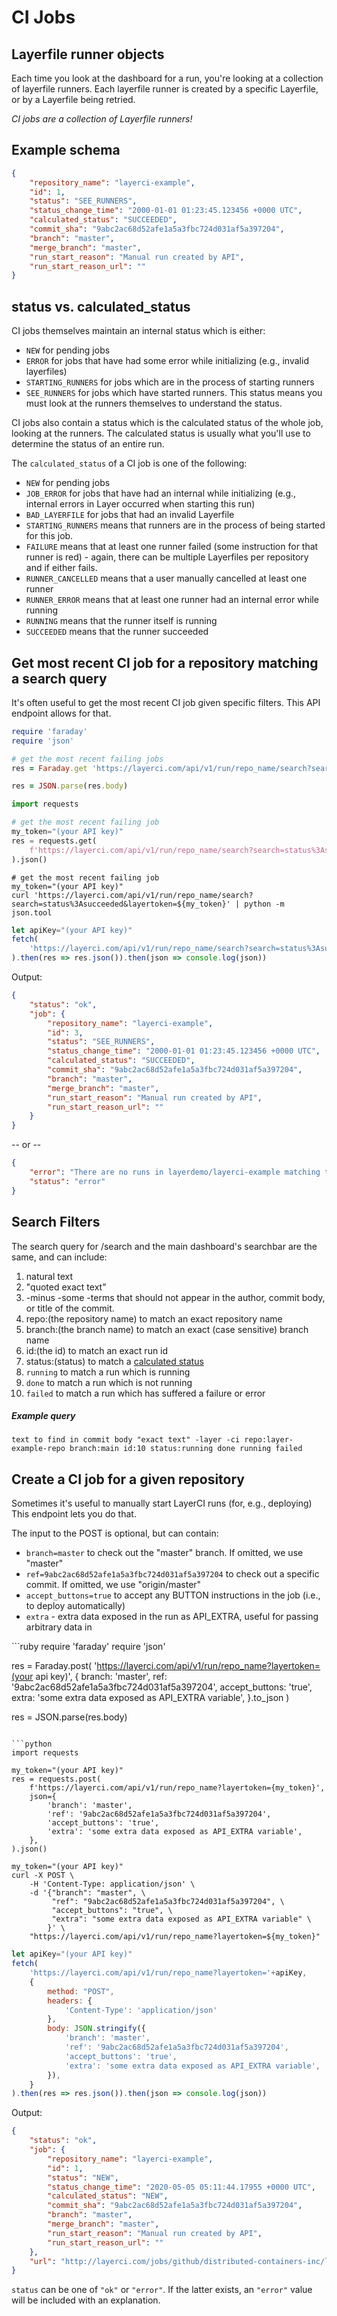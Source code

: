 # CI Jobs

## Layerfile runner objects
Each time you look at the dashboard for a run, you're looking at a collection of layerfile runners.
Each layerfile runner is created by a specific Layerfile, or by a Layerfile being retried.

*CI jobs are a collection of Layerfile runners!*

## Example schema

```json
{
    "repository_name": "layerci-example",
    "id": 1,
    "status": "SEE_RUNNERS",
    "status_change_time": "2000-01-01 01:23:45.123456 +0000 UTC",
    "calculated_status": "SUCCEEDED",
    "commit_sha": "9abc2ac68d52afe1a5a3fbc724d031af5a397204",
    "branch": "master",
    "merge_branch": "master",
    "run_start_reason": "Manual run created by API",
    "run_start_reason_url": ""
}
```

## status vs. calculated_status

CI jobs themselves maintain an internal status which is either:

- `NEW` for pending jobs
- `ERROR` for jobs that have had some error while initializing (e.g., invalid layerfiles)
- `STARTING_RUNNERS` for jobs which are in the process of starting runners  
- `SEE_RUNNERS` for jobs which have started runners. This status means you must look at the runners themselves to understand the status.


CI jobs also contain a status which is the calculated status of the whole job, looking at the runners.
The calculated status is usually what you'll use to determine the status of an entire run.

The `calculated_status` of a CI job is one of the following:

- `NEW` for pending jobs
- `JOB_ERROR` for jobs that have had an internal while initializing (e.g., internal errors in Layer occurred when starting this run)
- `BAD_LAYERFILE` for jobs that had an invalid Layerfile
- `STARTING_RUNNERS` means that runners are in the process of being started for this job.
- `FAILURE` means that at least one runner failed (some instruction for that runner is red) - again, there can be multiple Layerfiles per repository and if either fails.
- `RUNNER_CANCELLED` means that a user manually cancelled at least one runner
- `RUNNER_ERROR` means that at least one runner had an internal error while running
- `RUNNING` means that the runner itself is running
- `SUCCEEDED` means that the runner succeeded


## Get most recent CI job for a repository matching a search query

It's often useful to get the most recent CI job given specific filters. This API endpoint allows for that.

<language-tabs>

```ruby
require 'faraday'
require 'json'

# get the most recent failing jobs
res = Faraday.get 'https://layerci.com/api/v1/run/repo_name/search?search=status%3Asucceeded&layertoken=(your api key)'

res = JSON.parse(res.body)
```

```python
import requests

# get the most recent failing job
my_token="(your API key)"
res = requests.get(
    f'https://layerci.com/api/v1/run/repo_name/search?search=status%3Asucceeded&layertoken={my_token}', 
).json()
```

```shell
# get the most recent failing job
my_token="(your API key)"
curl 'https://layerci.com/api/v1/run/repo_name/search?search=status%3Asucceeded&layertoken=${my_token}' | python -m json.tool
```

```javascript
let apiKey="(your API key)"
fetch(
    'https://layerci.com/api/v1/run/repo_name/search?search=status%3Asucceeded&layertoken='+apiKey,
).then(res => res.json()).then(json => console.log(json))
```

</language-tabs>

Output:


```json
{
    "status": "ok",
    "job": {
        "repository_name": "layerci-example",
        "id": 3,
        "status": "SEE_RUNNERS",
        "status_change_time": "2000-01-01 01:23:45.123456 +0000 UTC",
        "calculated_status": "SUCCEEDED",
        "commit_sha": "9abc2ac68d52afe1a5a3fbc724d031af5a397204",
        "branch": "master",
        "merge_branch": "master",
        "run_start_reason": "Manual run created by API",
        "run_start_reason_url": ""
    }
}
```

-- or --
```json
{
    "error": "There are no runs in layerdemo/layerci-example matching the given filters.",
    "status": "error"
}
```

## Search Filters
The search query for /search and the main dashboard's searchbar are the same, and can include:

1. natural text
2. "quoted exact text"
3. -minus -some -terms that should not appear in the author, commit body, or title of the commit.
4. repo:(the repository name) to match an exact repository name
5. branch:(the branch name) to match an exact (case sensitive) branch name
6. id:(the id) to match an exact run id
7. status:(status) to match a [calculated status](#status-vs-calculated-status)
8. `running` to match a run which is running
9. `done` to match a run which is not running
10. `failed` to match a run which has suffered a failure or error

##### Example query
`text to find in commit body "exact text" -layer -ci repo:layer-example-repo branch:main id:10 status:running done running failed`

## Create a CI job for a given repository

Sometimes it's useful to manually start LayerCI runs (for, e.g., deploying)
This endpoint lets you do that.

The input to the POST is optional, but can contain:

- `branch=master` to check out the "master" branch. If omitted, we use "master"
- `ref=9abc2ac68d52afe1a5a3fbc724d031af5a397204` to check out a specific commit. If omitted, we use "origin/master"
- `accept_buttons=true` to accept any BUTTON instructions in the job (i.e., to deploy automatically)
- `extra` - extra data exposed in the run as API_EXTRA, useful for passing arbitrary data in

<language-tabs>
```ruby
require 'faraday'
require 'json'

res = Faraday.post(
    'https://layerci.com/api/v1/run/repo_name?layertoken=(your api key)',
    {
        branch: 'master',
        ref: '9abc2ac68d52afe1a5a3fbc724d031af5a397204',
        accept_buttons: 'true',
        extra: 'some extra data exposed as API_EXTRA variable',
    }.to_json
)

res = JSON.parse(res.body)
```

```python
import requests

my_token="(your API key)"
res = requests.post(
    f'https://layerci.com/api/v1/run/repo_name?layertoken={my_token}',
    json={
        'branch': 'master',
        'ref': '9abc2ac68d52afe1a5a3fbc724d031af5a397204',
        'accept_buttons': 'true',
        'extra': 'some extra data exposed as API_EXTRA variable',
    },
).json()
```

```shell
my_token="(your API key)"
curl -X POST \
    -H 'Content-Type: application/json' \
    -d '{"branch": "master", \
         "ref": "9abc2ac68d52afe1a5a3fbc724d031af5a397204", \
         "accept_buttons": "true", \
         "extra": "some extra data exposed as API_EXTRA variable" \
        }' \
    "https://layerci.com/api/v1/run/repo_name?layertoken=${my_token}"
```

```javascript
let apiKey="(your API key)"
fetch(
    'https://layerci.com/api/v1/run/repo_name?layertoken='+apiKey,
    {
        method: "POST",
        headers: {
            'Content-Type': 'application/json'
        },
        body: JSON.stringify({
            'branch': 'master',
            'ref': '9abc2ac68d52afe1a5a3fbc724d031af5a397204',
            'accept_buttons': 'true',
            'extra': 'some extra data exposed as API_EXTRA variable',
        }),
    }
).then(res => res.json()).then(json => console.log(json))
```
</language-tabs>

Output:

```json
{
    "status": "ok",
    "job": {
        "repository_name": "layerci-example",
        "id": 1,
        "status": "NEW",
        "status_change_time": "2020-05-05 05:11:44.17955 +0000 UTC",
        "calculated_status": "NEW",
        "commit_sha": "9abc2ac68d52afe1a5a3fbc724d031af5a397204",
        "branch": "master",
        "merge_branch": "master",
        "run_start_reason": "Manual run created by API",
        "run_start_reason_url": ""
    },
    "url": "http://layerci.com/jobs/github/distributed-containers-inc/layerci-example/1"
}

```

`status` can be one of `"ok"` or `"error"`. If the latter exists, an `"error"` value will be included with an explanation.
